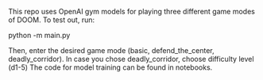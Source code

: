This repo uses OpenAI gym models for playing three different game modes of DOOM. To test out, run:

python -m main.py

Then, enter the desired game mode (basic, defend_the_center, deadly_corridor). In case you chose deadly_corridor, choose difficulty level (d1-5)
The code for model training can be found in notebooks.

